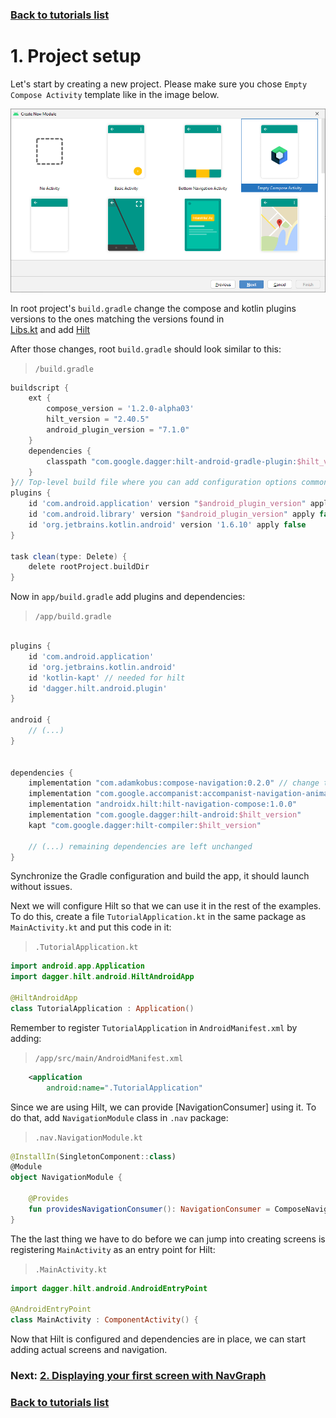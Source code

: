 ### [Back to tutorials list](README.md)

# 1. Project setup

Let's start by creating a new project. Please make sure you chose `Empty Compose Activity` template like in the image below.

![Create new module screenshot](assets/01_create_new_module.png)

In root project's `build.gradle` change the compose and kotlin plugins versions to the ones matching the versions found in  
[Libs.kt](../../buildSrc/src/main/java/com/adamkobus/compose/navigation/Libs.kt) and add [Hilt](https://developer.android.com/training/dependency-injection/hilt-android)

After those changes, root `build.gradle` should look similar to this:

> `/build.gradle`
```groovy
buildscript {
    ext {
        compose_version = '1.2.0-alpha03'
        hilt_version = "2.40.5"
        android_plugin_version = "7.1.0"
    }
    dependencies {
        classpath "com.google.dagger:hilt-android-gradle-plugin:$hilt_version"
    }
}// Top-level build file where you can add configuration options common to all sub-projects/modules.
plugins {
    id 'com.android.application' version "$android_plugin_version" apply false
    id 'com.android.library' version "$android_plugin_version" apply false
    id 'org.jetbrains.kotlin.android' version '1.6.10' apply false
}

task clean(type: Delete) {
    delete rootProject.buildDir
}
```

Now in `app/build.gradle` add plugins and dependencies:

> `/app/build.gradle`
```groovy

plugins {
    id 'com.android.application'
    id 'org.jetbrains.kotlin.android'  
    id 'kotlin-kapt' // needed for hilt
    id 'dagger.hilt.android.plugin' 
}

android {
    // (...)
}


dependencies {
    implementation "com.adamkobus:compose-navigation:0.2.0" // change to actual version you want to use.
    implementation "com.google.accompanist:accompanist-navigation-animation:0.24.2-alpha"
    implementation "androidx.hilt:hilt-navigation-compose:1.0.0"
    implementation "com.google.dagger:hilt-android:$hilt_version"
    kapt "com.google.dagger:hilt-compiler:$hilt_version"

    // (...) remaining dependencies are left unchanged
}

```

Synchronize the Gradle configuration and build the app, it should launch without issues.

Next we will configure Hilt so that we can use it in the rest of the examples. To do this, create a file `TutorialApplication.kt` in the same package as `MainActivity.kt` and put this code in it:

> `.TutorialApplication.kt`
```kotlin
import android.app.Application
import dagger.hilt.android.HiltAndroidApp

@HiltAndroidApp
class TutorialApplication : Application()
```

Remember to register `TutorialApplication` in `AndroidManifest.xml` by adding:

> `/app/src/main/AndroidManifest.xml`
```xml
    <application
        android:name=".TutorialApplication"
```

Since we are using Hilt, we can provide [NavigationConsumer] using it. To do that, add `NavigationModule` class in `.nav` package:

> `.nav.NavigationModule.kt`
```kotlin
@InstallIn(SingletonComponent::class)
@Module
object NavigationModule {

    @Provides
    fun providesNavigationConsumer(): NavigationConsumer = ComposeNavigation.getNavigationConsumer()
}
```

The the last thing we have to do before we can jump into creating screens is registering `MainActivity` as an entry point for Hilt:

> `.MainActivity.kt`
```kotlin
import dagger.hilt.android.AndroidEntryPoint

@AndroidEntryPoint
class MainActivity : ComponentActivity() {
```

Now that Hilt is configured and dependencies are in place, we can start adding actual screens and navigation.

### Next: [2. Displaying your first screen with NavGraph](02_first_graph.md)

### [Back to tutorials list](README.md)

<!-- GENERATED SECTION - DON'T ADD ANY TEXT BELOW THIS TAG -->

